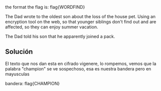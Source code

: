 the format the flag is: flag{WORDFIND}

The Dad wrote to the oldest son about the loss of the house pet. Using an encryption tool on the web, so that younger siblings don't find out and are affected, so they can enjoy summer vacation.

The Dad told his son that he apparently joined a pack.

## Solución
El texto que nos dan esta en cifrado vigenere, lo rompemos, vemos que la palabra "champion" se ve sospechoso, esa es nuestra bandera pero en mayusculas

bandera:
flag{CHAMPION}